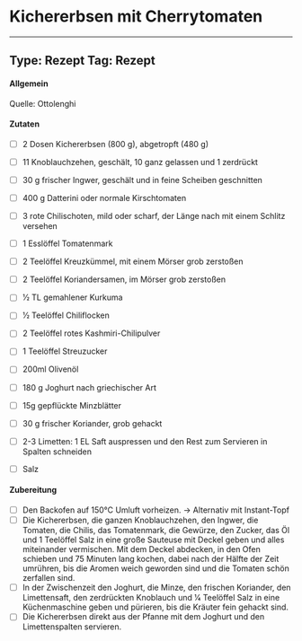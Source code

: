 # Kichererbsen mit Cherrytomaten

---
Type: Rezept
Tag: Rezept
---

#### Allgemein
Quelle: Ottolenghi


#### Zutaten
- [ ] 2 Dosen Kichererbsen (800 g), abgetropft (480 g)  
- [ ] 11 Knoblauchzehen, geschält, 10 ganz gelassen und 1 zerdrückt  
- [ ] 30 g frischer Ingwer, geschält und in feine Scheiben geschnitten  
- [ ] 400 g Datterini oder normale Kirschtomaten  
- [ ] 3 rote Chilischoten, mild oder scharf, der Länge nach mit einem Schlitz versehen  
- [ ] 1 Esslöffel Tomatenmark  
- [ ] 2 Teelöffel Kreuzkümmel, mit einem Mörser grob zerstoßen  
- [ ] 2 Teelöffel Koriandersamen, im Mörser grob zerstoßen  
- [ ] 1⁄2 TL gemahlener Kurkuma  
- [ ] 1⁄2 Teelöffel Chiliflocken  
- [ ] 2 Teelöffel rotes Kashmiri-Chilipulver  
- [ ] 1 Teelöffel Streuzucker  
- [ ] 200ml Olivenöl  
- [ ] 180 g Joghurt nach griechischer Art  
- [ ] 15g gepflückte Minzblätter  
- [ ] 30 g frischer Koriander, grob gehackt  
- [ ] 2-3 Limetten: 1 EL Saft auspressen und den Rest zum Servieren in Spalten schneiden  
- [ ] Salz


#### Zubereitung
- [ ] Den Backofen auf 150°C Umluft vorheizen. -> Alternativ mit Instant-Topf
- [ ] Die Kichererbsen, die ganzen Knoblauchzehen, den Ingwer, die Tomaten, die Chilis, das Tomatenmark, die Gewürze, den Zucker, das Öl und 1 Teelöffel Salz in eine große Sauteuse mit Deckel geben und alles miteinander vermischen. Mit dem Deckel abdecken, in den Ofen schieben und 75 Minuten lang kochen, dabei nach der Hälfte der Zeit umrühren, bis die Aromen weich geworden sind und die Tomaten schön zerfallen sind.
- [ ] In der Zwischenzeit den Joghurt, die Minze, den frischen Koriander, den Limettensaft, den zerdrückten Knoblauch und 1⁄4 Teelöffel Salz in eine Küchenmaschine geben und pürieren, bis die Kräuter fein gehackt sind.
- [ ] Die Kichererbsen direkt aus der Pfanne mit dem Joghurt und den Limettenspalten servieren.
